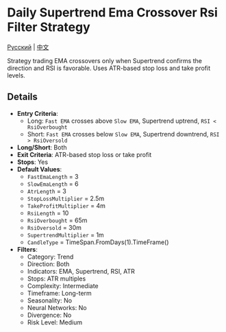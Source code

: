# Daily Supertrend Ema Crossover Rsi Filter Strategy
[Русский](README_ru.md) | [中文](README_cn.md)

Strategy trading EMA crossovers only when Supertrend confirms the direction and RSI is favorable. Uses ATR-based stop loss and take profit levels.

## Details

- **Entry Criteria**:
  - Long: `Fast EMA` crosses above `Slow EMA`, Supertrend uptrend, `RSI < RsiOverbought`
  - Short: `Fast EMA` crosses below `Slow EMA`, Supertrend downtrend, `RSI > RsiOversold`
- **Long/Short**: Both
- **Exit Criteria**: ATR-based stop loss or take profit
- **Stops**: Yes
- **Default Values**:
  - `FastEmaLength` = 3
  - `SlowEmaLength` = 6
  - `AtrLength` = 3
  - `StopLossMultiplier` = 2.5m
  - `TakeProfitMultiplier` = 4m
  - `RsiLength` = 10
  - `RsiOverbought` = 65m
  - `RsiOversold` = 30m
  - `SupertrendMultiplier` = 1m
  - `CandleType` = TimeSpan.FromDays(1).TimeFrame()
- **Filters**:
  - Category: Trend
  - Direction: Both
  - Indicators: EMA, Supertrend, RSI, ATR
  - Stops: ATR multiples
  - Complexity: Intermediate
  - Timeframe: Long-term
  - Seasonality: No
  - Neural Networks: No
  - Divergence: No
  - Risk Level: Medium
